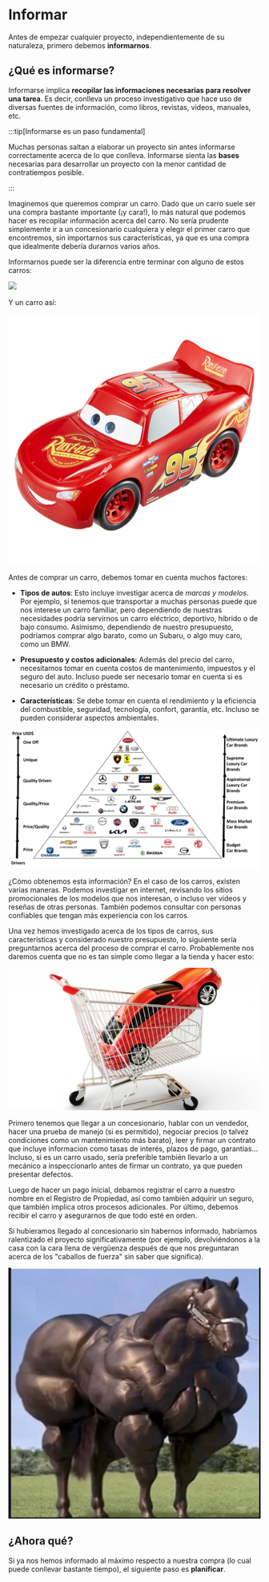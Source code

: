 # Informar

Antes de empezar cualquier proyecto, independientemente de su naturaleza, primero debemos **informarnos**. 

## ¿Qué es informarse?

Informarse implica **recopilar las informaciones necesarias para resolver una tarea**. Es decir, conlleva un
proceso investigativo que hace uso de diversas fuentes de información, como libros, revistas, videos, manuales, etc.

:::tip[Informarse es un paso fundamental]

Muchas personas saltan a elaborar un proyecto sin antes informarse correctamente acerca de lo que conlleva. Informarse sienta las **bases** necesarias para desarrollar un proyecto con la menor cantidad de contratiempos posible.

:::

Imaginemos que queremos comprar un carro. Dado que un carro suele ser una compra bastante importante (¡y cara!), lo 
más natural que podemos hacer es recopilar información acerca del carro. No sería prudente simplemente ir a un concesionario cualquiera y elegir el primer carro que encontremos, sin importarnos sus características, ya que
es una compra que idealmente debería durarnos varios años.

Informarnos puede ser la diferencia entre terminar con alguno de estos carros:

![](/img/futuristic-cars.avif)

Y un carro así:

<img src='/img/mcqueen.jpg' width='640' height='500'  />

Antes de comprar un carro, debemos tomar en cuenta muchos factores:

- **Tipos de autos**: Esto incluye investigar acerca de *marcas y modelos*. Por ejemplo, si tenemos que transportar a muchas personas puede que nos interese un carro familiar, pero dependiendo de nuestras necesidades podría servirnos un carro eléctrico, deportivo, híbrido o de bajo consumo. Asimismo, dependiendo de nuestro presupuesto, podríamos comprar algo barato, como un Subaru, o algo muy caro, como un BMW.

- **Presupuesto y costos adicionales**: Además del precio del carro, necesitamos tomar en cuenta costos de mantenimiento, impuestos y el seguro del auto. Incluso puede ser necesario tomar en cuenta si es necesario un crédito o préstamo.

- **Características**: Se debe tomar en cuenta el rendimiento y la eficiencia del combustible, seguridad, tecnología, confort, garantía, etc. Incluso se pueden considerar aspectos ambientales.

<img src='/img/car-brands-chart.webp' />

¿Cómo obtenemos esta información? En el caso de los carros, existen varias maneras. Podemos investigar en internet, revisando los sitios promocionales de los modelos que nos interesan, o incluso ver videos y reseñas de otras personas. También podemos consultar con personas confiables que tengan más experiencia con los carros.

Una vez hemos investigado acerca de los tipos de carros, sus características y considerado nuestro presupuesto, lo siguiente sería preguntarnos acerca del proceso de comprar el carro. Probablemente nos daremos cuenta que no es tan simple como llegar a la tienda y hacer esto:

<img src='/img/buy-car.jpg' />

Primero tenemos que llegar a un concesionario, hablar con un vendedor, hacer una prueba de manejo (si es permitido), negociar precios (o talvez condiciones como un mantenimiento más barato), leer y firmar un contrato que incluye informacion como tasas de interés, plazos de pago, garantías... Incluso, si es un carro usado, sería preferible también llevarlo a un mecánico a inspeccionarlo antes de firmar un contrato, ya que pueden presentar defectos.

Luego de hacer un pago inicial, debamos registrar el carro a nuestro nombre en el Registro de Propiedad, así como también adquirir un seguro, que también implica otros procesos adicionales. Por último, debemos recibir el carro y asegurarnos de que todo esté en orden. 

Si hubieramos llegado al concesionario sin habernos informado, habríamos ralentizado el proyecto significativamente (por ejemplo, devolviéndonos a la casa con la cara llena de vergüenza después de que nos preguntaran acerca de los "caballos de fuerza" sin saber que significa).

<img src='/img/horsepower.webp' width='640' height='500'/>

## ¿Ahora qué?

Si ya nos hemos informado al máximo respecto a nuestra compra (lo cual puede conllevar bastante tiempo), el siguiente paso es **planificar**.